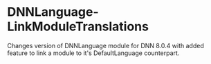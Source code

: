 # DNNLanguage-LinkModuleTranslations
Changes version of DNNLanguage module for DNN 8.0.4 with added feature to link a module to it's DefaultLanguage counterpart.
